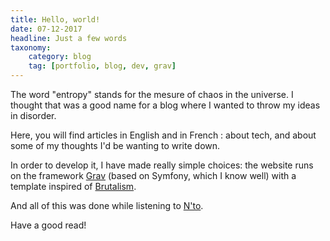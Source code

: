 ```yaml
---
title: Hello, world!
date: 07-12-2017
headline: Just a few words
taxonomy:
    category: blog
    tag: [portfolio, blog, dev, grav]
---
```


The word "entropy" stands for the mesure of chaos in the universe. I thought that was a good name for a blog where I wanted to throw my ideas in disorder.

Here, you will find articles in English and in French : about tech, and about some of my thoughts I'd be wanting to write down.

In order to develop it, I have made really simple choices: the website runs on the framework [Grav](http://getgrav.org) (based on Symfony, which I know well)
with a template inspired of [Brutalism](https://www.uxbrutalism.com/).

And all of this was done while listening to [N'to](https://www.youtube.com/watch?v=smIafjm7Ecs).

Have a good read!
